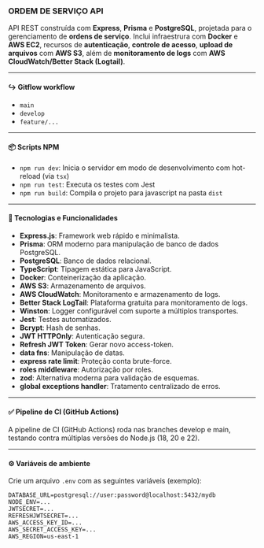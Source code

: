### ORDEM DE SERVIÇO API

API REST construída com **Express**, **Prisma** e **PostgreSQL**, projetada para o gerenciamento de **ordens de serviço**. Inclui infraestrura com **Docker** e **AWS EC2**, recursos de **autenticação**, **controle de acesso**, **upload de arquivos** com **AWS S3**, além de **monitoramento de logs** com **AWS CloudWatch/Better Stack (Logtail)**.

---

#### ↪️ Gitflow workflow

- `main`
- `develop`
- `feature/...`

---

#### 📦 Scripts NPM

- `npm run dev`: Inicia o servidor em modo de desenvolvimento com hot-reload (via `tsx`)
- `npm run test`: Executa os testes com Jest
- `npm run build`: Compila o projeto para javascript na pasta `dist`

---

#### 🚀 Tecnologias e Funcionalidades

- **Express.js**: Framework web rápido e minimalista.
- **Prisma**: ORM moderno para manipulação de banco de dados PostgreSQL.
- **PostgreSQL**: Banco de dados relacional.
- **TypeScript**: Tipagem estática para JavaScript.
- **Docker**: Conteinerização da aplicação.
- **AWS S3**: Armazenamento de arquivos.
- **AWS CloudWatch**: Monitoramento e armazenamento de logs.
- **Better Stack LogTail**: Plataforma gratuita para monitoramento de logs.
- **Winston**: Logger configurável com suporte a múltiplos transportes.
- **Jest**: Testes automatizados.
- **Bcrypt**: Hash de senhas.
- **JWT HTTPOnly**: Autenticação segura.
- **Refresh JWT Token**: Gerar novo access-token.
- **data fns**: Manipulação de datas.
- **express rate limit**: Proteção conta brute-force.
- **roles middleware**: Autorização por roles.
- **zod**: Alternativa moderna para validação de esquemas.
- **global exceptions handler**: Tratamento centralizado de erros.

---

#### ✅ Pipeline de CI (GitHub Actions)

A pipeline de CI (GitHub Actions) roda nas branches develop e main, testando contra múltiplas versões do Node.js (18, 20 e 22).

---

#### ⚙️ Variáveis de ambiente

Crie um arquivo `.env` com as seguintes variáveis (exemplo):

```
DATABASE_URL=postgresql://user:password@localhost:5432/mydb
NODE_ENV=...
JWTSECRET=...
REFRESHJWTSECRET=...
AWS_ACCESS_KEY_ID=...
AWS_SECRET_ACCESS_KEY=...
AWS_REGION=us-east-1
```